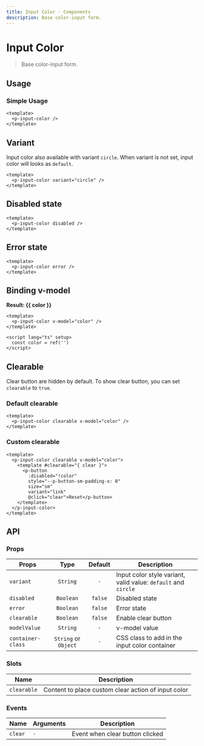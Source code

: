 ```yaml
---
title: Input Color · Components
description: Base color-input form.
---
```


<script setup>
  import pInputColor from './inputColor.vue'
  import pButton from '../button/Button.vue'
  import { ref } from 'vue-demi'

  const colorDefault = ref('')
  const colorCustom = ref('')
  const color = ref('')
</script>

# Input Color

> Base color-input form.

## Usage

### Simple Usage

<preview>
  <p-input-color />
</preview>

```vue
<template>
  <p-input-color />
</template>
```

## Variant
Input color also available with variant `circle`. When variant is not set, input color will looks as `default`.

<preview>
  <p-input-color variant="circle" />
</preview>

```vue
<template>
  <p-input-color variant="circle" />
</template>
```

## Disabled state

<preview>
  <p-input-color disabled />
</preview>

```vue
<template>
  <p-input-color disabled />
</template>
```

## Error state

<preview>
  <p-input-color error />
</preview>

```vue
<template>
  <p-input-color error />
</template>
```

## Binding v-model

<preview>
  <p-input-color v-model="color" />
</preview>
<div class="flex flex-col mt-2 space-y-1">
  <strong>Result: {{ color }}</strong>
</div>

```vue
<template>
  <p-input-color v-model="color" />
</template>

<script lang="ts" setup>
  const color = ref('')
</script>
```

## Clearable
Clear button are hidden by default. To show clear button, you can set `clearable` to `true`.

### Default clearable
<preview class="space-x-6">
  <p-input-color clearable v-model="colorDefault" />
</preview>

```vue
<template>
  <p-input-color clearable v-model="color" />
</template>
```

### Custom clearable

<preview class="space-x-6">
  <p-input-color clearable v-model="colorCustom">
    <template #clearable="{ clear }">
      <p-button :disabled="!colorCustom" style="--p-button-sm-padding-x: 0" size="sm" variant="link" @click="clear">Reset</p-button>
    </template>
  </p-input-color>
</preview>

```vue
<template>
  <p-input-color clearable v-model="color">
    <template #clearable="{ clear }">
      <p-button 
        :disabled="!color" 
        style="--p-button-sm-padding-x: 0" 
        size="sm" 
        variant="link" 
        @click="clear">Reset</p-button>
    </template>
  </p-input-color>
</template>
```

## API

### Props

| Props             |              Type               | Default | Description                                             |
|-------------------|:-------------------------------:|:-------:|---------------------------------------------------------|
| `variant`         |            `String`             | `-`     | Input color style variant, valid value: `default` and `circle`  |
| `disabled`        |            `Boolean`            | `false` | Disabled state                                          |
| `error`           |            `Boolean`            | `false` | Error state                                             |
| `clearable`       |            `Boolean`            | `false` | Enable clear button                                     |
| `modelValue`      |            `String`             |   `-`   | v-model value                                           |
| `container-class` | `String` or `Object`            |   `-`   | CSS class to add in the input color container           |

### Slots

| Name        | Description                                         |
|-------------|-------------------------------------------------------|
| `clearable` | Content to place custom clear action of input color |

### Events

| Name     | Arguments | Description                     |
|----------|-----------|---------------------------------|
| `clear`  | `-`       | Event when clear button clicked |
